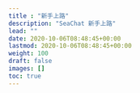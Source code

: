 ```yaml
---
title : "新手上路"
description: "SeaChat 新手上路"
lead: ""
date: 2020-10-06T08:48:45+00:00
lastmod: 2020-10-06T08:48:45+00:00
weight: 100
draft: false
images: []
toc: true
---
```

